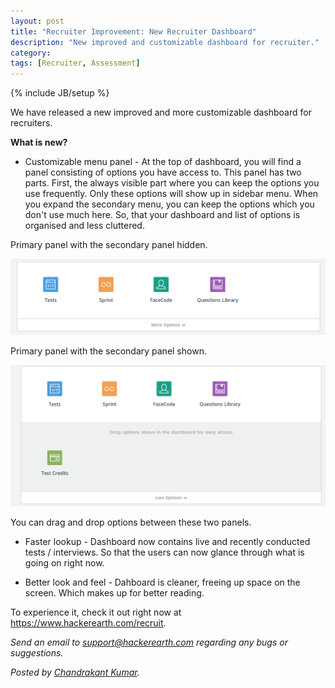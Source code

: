 ```yaml
---
layout: post
title: "Recruiter Improvement: New Recruiter Dashboard"
description: "New improved and customizable dashboard for recruiter."
category:
tags: [Recruiter, Assessment]
---
```

{% include JB/setup %}

We have released a new improved and more customizable dashboard for recruiters.

**What is new?**

* Customizable menu panel - At the top of dashboard, you will find a panel consisting of options you have access to. This panel has two parts. First, the always visible part where you can keep the options you use frequently. Only these options will show up in sidebar menu. When you expand the secondary menu, you can keep the options which you don't use much here. So, that your dashboard and list of options is organised and less cluttered.

Primary panel with the secondary panel hidden.

<img src="/images/new-recruiter-dashboard-primary-panel.png" />

Primary panel with the secondary panel shown.

<img src="/images/new-recruiter-dashboard-with-sec-panel.png" />

You can drag and drop options between these two panels.

* Faster lookup - Dashboard now contains live and recently conducted tests / interviews. So that the users can now glance through what is going on right now.

* Better look and feel - Dahboard is cleaner, freeing up space on the screen. Which makes up for better reading.

To experience it, check it out right now at https://www.hackerearth.com/recruit.

*Send an email to support@hackerearth.com regarding any bugs or suggestions.*

*Posted by [Chandrakant Kumar](http://hck.re/ck).*